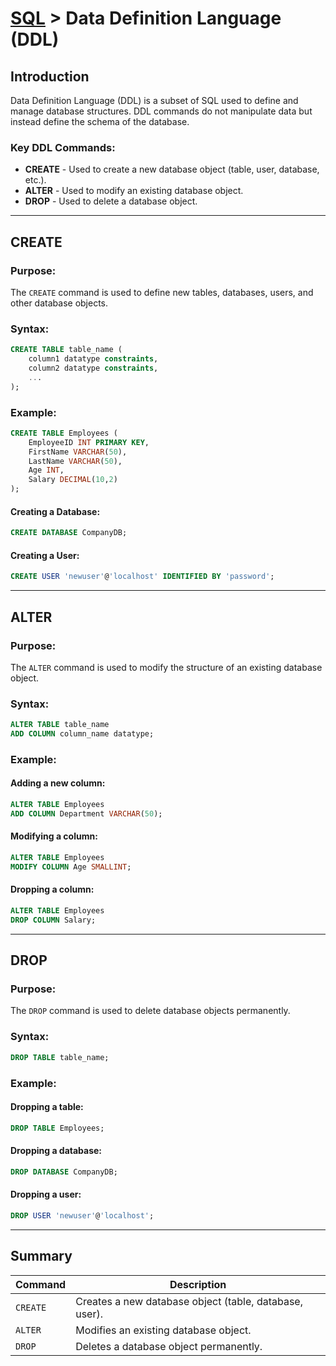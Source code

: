 # [SQL](../) > Data Definition Language (DDL)

## Introduction
Data Definition Language (DDL) is a subset of SQL used to define and manage database structures. DDL commands do not manipulate data but instead define the schema of the database.

### Key DDL Commands:
- **CREATE** - Used to create a new database object (table, user, database, etc.).
- **ALTER** - Used to modify an existing database object.
- **DROP** - Used to delete a database object.

---

## CREATE
### Purpose:
The `CREATE` command is used to define new tables, databases, users, and other database objects.

### Syntax:
```sql
CREATE TABLE table_name (
    column1 datatype constraints,
    column2 datatype constraints,
    ...
);
```

### Example:
```sql
CREATE TABLE Employees (
    EmployeeID INT PRIMARY KEY,
    FirstName VARCHAR(50),
    LastName VARCHAR(50),
    Age INT,
    Salary DECIMAL(10,2)
);
```

#### Creating a Database:
```sql
CREATE DATABASE CompanyDB;
```

#### Creating a User:
```sql
CREATE USER 'newuser'@'localhost' IDENTIFIED BY 'password';
```

---

## ALTER
### Purpose:
The `ALTER` command is used to modify the structure of an existing database object.

### Syntax:
```sql
ALTER TABLE table_name
ADD COLUMN column_name datatype;
```

### Example:
#### Adding a new column:
```sql
ALTER TABLE Employees
ADD COLUMN Department VARCHAR(50);
```

#### Modifying a column:
```sql
ALTER TABLE Employees
MODIFY COLUMN Age SMALLINT;
```

#### Dropping a column:
```sql
ALTER TABLE Employees
DROP COLUMN Salary;
```

---

## DROP
### Purpose:
The `DROP` command is used to delete database objects permanently.

### Syntax:
```sql
DROP TABLE table_name;
```

### Example:
#### Dropping a table:
```sql
DROP TABLE Employees;
```

#### Dropping a database:
```sql
DROP DATABASE CompanyDB;
```

#### Dropping a user:
```sql
DROP USER 'newuser'@'localhost';
```

---

## Summary

| Command | Description |
|---------|-------------|
| `CREATE` | Creates a new database object (table, database, user). |
| `ALTER` | Modifies an existing database object. |
| `DROP` | Deletes a database object permanently. |


